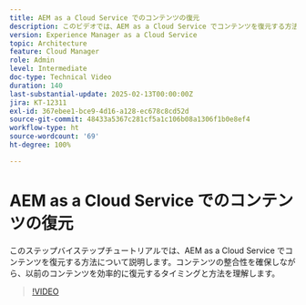 ```yaml
---
title: AEM as a Cloud Service でのコンテンツの復元
description: このビデオでは、AEM as a Cloud Service でコンテンツを復元する方法について説明します。コンテンツの整合性を確保しながら、以前のコンテンツを効率的に復元するタイミングと方法を理解します。
version: Experience Manager as a Cloud Service
topic: Architecture
feature: Cloud Manager
role: Admin
level: Intermediate
doc-type: Technical Video
duration: 140
last-substantial-update: 2025-02-13T00:00:00Z
jira: KT-12311
exl-id: 367ebee1-bce9-4d16-a128-ec678c8cd52d
source-git-commit: 48433a5367c281cf5a1c106b08a1306f1b0e8ef4
workflow-type: ht
source-wordcount: '69'
ht-degree: 100%

---
```


# AEM as a Cloud Service でのコンテンツの復元

このステップバイステップチュートリアルでは、AEM as a Cloud Service でコンテンツを復元する方法について説明します。コンテンツの整合性を確保しながら、以前のコンテンツを効率的に復元するタイミングと方法を理解します。

>[!VIDEO](https://video.tv.adobe.com/v/3416149/?learn=on&enablevpops)
